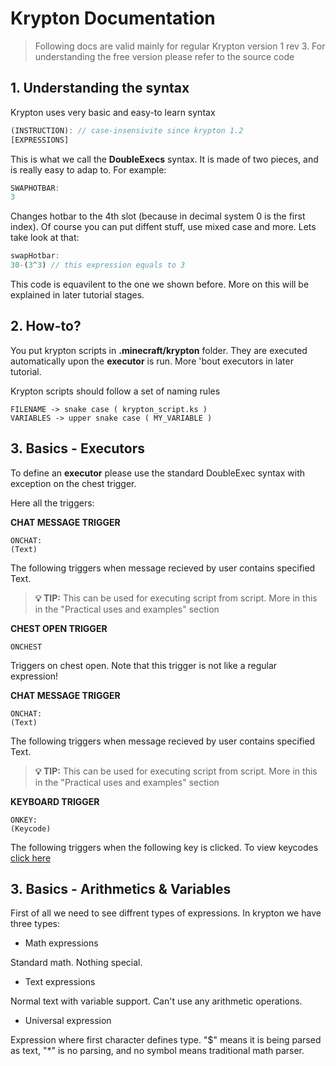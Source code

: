 # Krypton Documentation

> Following docs are valid mainly for regular Krypton version 1 rev 3. For understanding the free version please refer to the source code

## 1. Understanding the syntax
Krypton uses very basic and easy-to learn syntax
```ts
(INSTRUCTION): // case-insensivite since krypton 1.2
[EXPRESSIONS]
```
This is what we call the **DoubleExecs** syntax.
It is made of two pieces, and is really easy to adap to. For example:
```ts
SWAPHOTBAR:
3
```
Changes hotbar to the 4th slot (because in decimal system 0 is the first index). Of course you can put diffent stuff, use mixed case and more. Lets take look at that:
```ts
swapHotbar:
30-(3^3) // this expression equals to 3
```
This code is equavilent to the one we shown before. More on this will be explained in later tutorial stages.

## 2. How-to?
You put krypton scripts in **.minecraft/krypton** folder.
They are executed automatically upon the **executor** is run. More 'bout executors in later tutorial.

Krypton scripts should follow a set of naming rules
```
FILENAME -> snake case ( krypton_script.ks )
VARIABLES -> upper snake case ( MY_VARIABLE )
```

## 3. Basics - Executors
To define an **executor** please use the standard DoubleExec syntax with exception on the chest trigger.

Here all the triggers:


**CHAT MESSAGE TRIGGER**
```
ONCHAT:
(Text)
```
The following triggers when message recieved by user contains specified Text.
> **💡 TIP:** This can be used for executing script from script. More in this in the "Practical uses and examples" section


**CHEST OPEN TRIGGER**
```
ONCHEST
```
Triggers on chest open. Note that this trigger is not like a regular expression!


**CHAT MESSAGE TRIGGER**
```
ONCHAT:
(Text)
```
The following triggers when message recieved by user contains specified Text.
> **💡 TIP:** This can be used for executing script from script. More in this in the "Practical uses and examples" section


**KEYBOARD TRIGGER**
```
ONKEY:
(Keycode)
```
The following triggers when the following key is clicked.
To view keycodes [click here](https://minecraft.fandom.com/wiki/Key_codes#Before_1.13)

## 3. Basics - Arithmetics & Variables
First of all we need to see diffrent types of expressions. In krypton we have three types:

- Math expressions

Standard math. Nothing special.

- Text expressions

Normal text with variable support. Can't use any arithmetic operations.

- Universal expression

Expression where first character defines type. "$" means it is being parsed as text, "*" is no parsing, and no symbol means traditional math parser.





